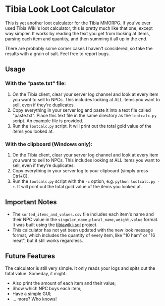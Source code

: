 # Tibia Look Loot Calculator

This is yet another loot calculator for the Tibia MMORPG. If you've ever used Tibia Wiki's loot calculator, this is pretty much like that one, except way simpler. It works by reading the text you get from looking at items, parsing each item and quantity, and then summing it all up in the end.

There are probably some corner cases I haven't considered, so take the results with a grain of salt. Feel free to report bugs.

## Usage


### With the "paste.txt" file:

 1. On the Tibia client, clear your server log channel and look at every item you want to sell to NPCs. This includes looking at ALL items you want to sell, even if they're duplicates.
 2. Copy everything in your server log and paste it into a text file called "paste.txt". Place this text file in the same directory as the `lootcalc.py` script. An example file is provided.
 3. Run the `lootcalc.py` script. It will print out the total gold value of the items you looked at.

### With the clipboard (Windows only):

 1. On the Tibia client, clear your server log channel and look at every item you want to sell to NPCs. This includes looking at ALL items you want to sell, even if they're duplicates.
 2. Copy everything in your server log to your clipboard (simply press Ctrl+C).
 3. Run the `lootcalc.py` script with the `-c` option, e.g. `python lootcalc.py -c`. It will print out the total gold value of the items you looked at.


## Important Notes

 - The `sorted_items_and_values.csv` file includes each item's name and their NPC value in the `singular_name,plural_name,weight,value` format. It was built using the [tibiawiki-sql](https://github.com/Galarzaa90/tibiawiki-sql) project.
 - This calculator has not yet been updated with the new look message format, which includes the quantity of every item, like "10 ham" or "16 meat", but it still works regardless.

## Future Features

The calculator is still very simple. It only reads your logs and spits out the total value. Someday, it might:

 - Also print the amount of each item and their value;
 - Show which NPC buys each item;
 - Have a simple GUI;
 - ... more? Who knows!
